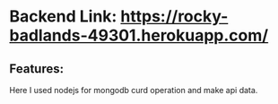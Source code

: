 # Backend Link: https://rocky-badlands-49301.herokuapp.com/
## Features:
Here I used nodejs for mongodb curd operation and make api data.
